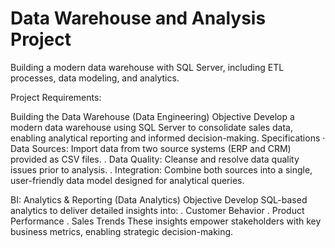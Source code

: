 # Data Warehouse and Analysis Project
Building a modern data warehouse with SQL Server, including ETL processes, data modeling, and analytics.

Project Requirements:

Building the Data Warehouse (Data Engineering)
Objective
Develop a modern data warehouse using SQL Server to consolidate sales data, enabling analytical reporting and
informed decision-making.
Specifications
· Data Sources: Import data from two source systems (ERP and CRM) provided as CSV files.
. Data Quality: Cleanse and resolve data quality issues prior to analysis.
. Integration: Combine both sources into a single, user-friendly data model designed for analytical queries.

BI: Analytics & Reporting (Data Analytics)
Objective
Develop SQL-based analytics to deliver detailed insights into:
. Customer Behavior
. Product Performance
. Sales Trends
These insights empower stakeholders with key business metrics, enabling strategic decision-making.
